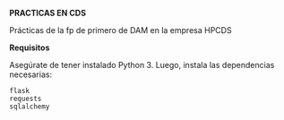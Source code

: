 **PRACTICAS EN CDS**

Prácticas de la fp de primero de DAM en la empresa HPCDS

**Requisitos**

Asegúrate de tener instalado Python 3. Luego, instala las dependencias necesarias:

```text
flask
requests
sqlalchemy

